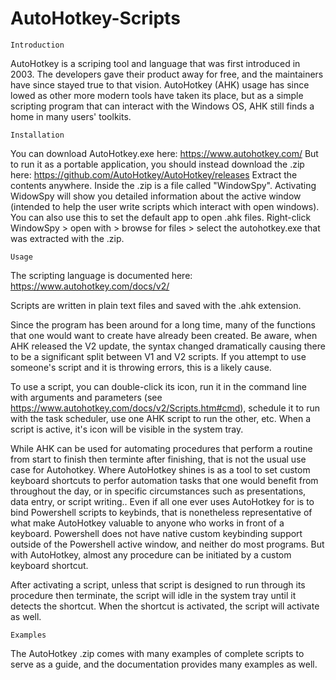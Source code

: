 # AutoHotkey-Scripts

    Introduction

AutoHotkey is a scriping tool and language that was first introduced in 2003. The developers gave their product away for free, and the maintainers have since stayed true to that vision. AutoHotkey (AHK) usage has since lowed as other more modern tools have taken its place, but as a simple scripting program that can interact with the Windows OS, AHK still finds a home in many users' toolkits.

    Installation

You can download AutoHotkey.exe here: https://www.autohotkey.com/
But to run it as a portable application, you should instead download the .zip here: https://github.com/AutoHotkey/AutoHotkey/releases
Extract the contents anywhere. Inside the .zip is a file called "WindowSpy". Activating WidowSpy will show you detailed information about the active window (intended to help the user write scripts which interact with open windows). You can also use this to set the default app to open .ahk files. Right-click WindowSpy > open with > browse for files > select the autohotkey.exe that was extracted with the .zip.

    Usage

The scripting language is documented here: https://www.autohotkey.com/docs/v2/

Scripts are written in plain text files and saved with the .ahk extension.

Since the program has been around for a long time, many of the functions that one would want to create have already been created. Be aware, when AHK released the V2 update, the syntax changed dramatically causing there to be a significant split between V1 and V2 scripts. If you attempt to use someone's script and it is throwing errors, this is a likely cause.

To use a script, you can double-click its icon, run it in the command line with arguments and parameters (see https://www.autohotkey.com/docs/v2/Scripts.htm#cmd), schedule it to run with the task scheduler, use one AHK script to run the other, etc. When a script is active, it's icon will be visible in the system tray.

While AHK can be used for automating procedures that perform a routine from start to finish then terminte after finishing, that is not the usual use case for Autohotkey. Where AutoHotkey shines is as a tool to set custom keyboard shortcuts to perfor automation tasks that one would benefit from throughout the day, or in specific circumstances such as presentations, data entry, or script writing.. Even if all one ever uses AutoHotkey for is to bind Powershell scripts to keybinds, that is nonetheless representative of what make AutoHotkey valuable to anyone who works in front of a keyboard. Powershell does not have native custom keybinding support outside of the Powershell active window, and neither do most programs. But with AutoHotkey, almost any procedure can be initiated by a custom keyboard shortcut.

After activating a script, unless that script is designed to run through its procedure then terminate, the script will idle in the system tray until it detects the shortcut. When the shortcut is activated, the script will activate as well.

    Examples

The AutoHotkey .zip comes with many examples of complete scripts to serve as a guide, and the documentation provides many examples as well.